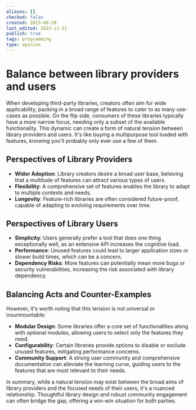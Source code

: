 ```yaml
---
aliases: []
checked: false
created: 2023-08-20
last_edited: 2023-11-11
publish: true
tags: programming
type: opinion
---
```

# Balance between library providers and users

When developing third-party libraries, creators often aim for wide applicability, packing in a broad range of features to cater to as many use-cases as possible. On the flip side, consumers of these libraries typically have a more narrow focus, needing only a subset of the available functionality. This dynamic can create a form of natural tension between library providers and users. It's like buying a multipurpose tool loaded with features, knowing you'll probably only ever use a few of them.

## Perspectives of Library Providers

- **Wider Adoption**: Library creators desire a broad user base, believing that a multitude of features can attract various types of users.
- **Flexibility**: A comprehensive set of features enables the library to adapt to multiple contexts and needs.
- **Longevity**: Feature-rich libraries are often considered future-proof, capable of adapting to evolving requirements over time.

## Perspectives of Library Users

- **Simplicity**: Users generally prefer a tool that does one thing exceptionally well, as an extensive API increases the cognitive load.
- **Performance**: Unused features could lead to larger application sizes or slower build times, which can be a concern.
- **Dependency Risks**: More features can potentially mean more bugs or security vulnerabilities, increasing the risk associated with library dependency.

## Balancing Acts and Counter-Examples

However, it's worth noting that this tension is not universal or insurmountable:

- **Modular Design**: Some libraries offer a core set of functionalities along with optional modules, allowing users to select only the features they need.
- **Configurability**: Certain libraries provide options to disable or exclude unused features, mitigating performance concerns.
- **Community Support**: A strong user community and comprehensive documentation can alleviate the learning curve, guiding users to the features that are most relevant to their needs.

In summary, while a natural tension may exist between the broad aims of library providers and the focused needs of their users, it's a nuanced relationship. Thoughtful library design and robust community engagement can often bridge the gap, offering a win-win situation for both parties.
